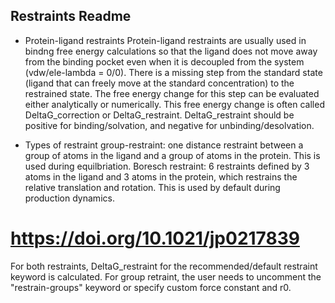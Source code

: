 ## Restraints Readme

* Protein-ligand restraints
Protein-ligand restraints are usually used in bindng free energy calculations so that the ligand does not move away from the binding pocket even when it is decoupled from the system (vdw/ele-lambda = 0/0).
There is a missing step from the standard state (ligand that can freely move at the standard concentration) to the restrained state. The free energy change for this step can be evaluated either analytically or numerically.
This free energy change is often called DeltaG_correction or DeltaG_restraint.
DeltaG_restraint should be positive for binding/solvation, and negative for unbinding/desolvation.


* Types of restraint
group-restraint: one distance restraint between a group of atoms in the ligand and a group of atoms in the protein. This is used during equilbriation. 
Boresch restraint: 6 restraints defined by 3 atoms in the ligand and 3 atoms in the protein, which restrains the relative translation and rotation. This is used by default during production dynamics.
# https://doi.org/10.1021/jp0217839


For both restraints, DeltaG_restraint for the recommended/default restraint keyword is calculated.
For group retraint, the user needs to uncomment the "restrain-groups" keyword or specify custom force constant and r0.

